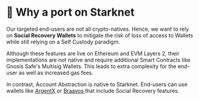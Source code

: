 # 💠 Why a port on Starknet

Our targeted end-users are not all crypto-natives. Hence, we want to rely on **Social Recovery Wallets** to mitigate the risk of loss of access to Wallets while still relying on a Self Custody paradigm.

Although these features are live on Ethereum and EVM Layers 2, their implementations are not native and require additional Smart Contracts like Gnosis Safe's Multisig Wallets. This leads to extra complexity for the end-user as well as increased gas fees.

In contrast, Account Abstraction is native to Starknet. End-users can use wallets like [ArgentX](https://www.argent.xyz/argent-x/) or [Braavos ](https://braavos.app/)that include Social Recovery features.&#x20;

